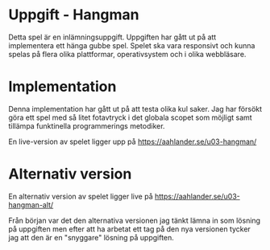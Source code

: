 # Uppgift - Hangman

Detta spel är en inlämningsuppgift. Uppgiften har gått ut på att implementera ett hänga gubbe spel. Spelet ska vara responsivt och kunna spelas på flera olika plattformar, operativsystem och i olika webbläsare.

# Implementation

Denna implementation har gått ut på att testa olika kul saker. Jag har försökt göra ett spel med så litet fotavtryck i det globala scopet som möjligt samt tillämpa funktinella
programmerings metodiker.

En live-version av spelet ligger upp på https://aahlander.se/u03-hangman/

# Alternativ version

En alternativ version av spelet ligger live på https://aahlander.se/u03-hangman-alt/

Från början var det den alternativa versionen jag tänkt lämna in som lösning på uppgiften men efter att ha arbetat ett tag på den nya versionen tycker jag att den är en "snyggare" lösning på uppgiften.
